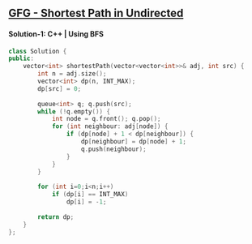 ## [GFG - Shortest Path in Undirected](https://www.geeksforgeeks.org/problems/shortest-path-in-undirected-graph-having-unit-distance/1)

#### Solution-1: C++ | Using BFS
```c++
class Solution {
public:
    vector<int> shortestPath(vector<vector<int>>& adj, int src) {
        int n = adj.size();
        vector<int> dp(n, INT_MAX);
        dp[src] = 0;
        
        queue<int> q; q.push(src);
        while (!q.empty()) {
            int node = q.front(); q.pop();
            for (int neighbour: adj[node]) {
                if (dp[node] + 1 < dp[neighbour]) {
                    dp[neighbour] = dp[node] + 1;
                    q.push(neighbour);
                }
            }
        }
        
        for (int i=0;i<n;i++)
            if (dp[i] == INT_MAX)
                dp[i] = -1;
        
        return dp;
    }
};
```